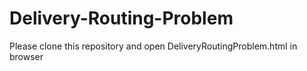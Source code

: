 # Delivery-Routing-Problem
Please clone this repository and open DeliveryRoutingProblem.html in browser
